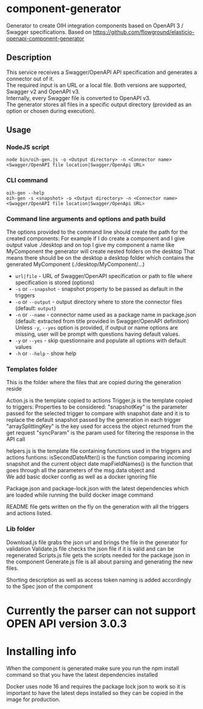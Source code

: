 # component-generator
Generator to create OIH integration components based on OpenAPI 3 / Swagger specifications. Based on https://github.com/flowground/elasticio-openapi-component-generator

## Description

This service receives a Swagger/OpenAPI API specification and generates a connector out of it.\
The required input is an URL or a local file. Both versions are supported, Swagger v2 and
OpenAPI v3.\
Internally, every Swagger file is converted to OpenAPI v3.\
The generator stores all files in a specific output directory (provided as an option or chosen during execution).

## Usage

### NodeJS script
```shell
node bin/oih-gen.js -o <Output directory> -n <Connector name> <Swagger/OpenAPI file location|Swagger/OpenApi URL> 
```
### CLI command
```shell
oih-gen --help
oih-gen -s <snapshot> -o <Output directory> -n <Connector name> <Swagger/OpenAPI file location|Swagger/OpenApi URL> 
```
### Command line arguments and options and path build
The options provided to the command line should create the path for the created components:
For example if I do create a component and I give output value ./desktop and on top I give my component a name like MyComponent the generator will create nested folders on the desktop
That means there should be on the desktop a desktop folder which contains the generated MyComponent (./desktop/MyComponent/...)

- `url|file` - URL of Swagger/OpenAPI specification or path to file where specification is stored
(options)
- `-s` or `--snapshot` - snapshot property to be passed as default in the triggers
- `-o` or `--output` - output directory where to store the connector files (default: `output`)
- `-n` or `--name` - connector name used as a package name in package.json (default: extracted from title provided in Swagger/OpenAPI definition)\
Unless `-y`, `--yes` option is provided, if output or name options are missing, user will be prompt with questions having default values.
- `-y` or `--yes` - skip questionnaire and populate all options with default values
- `-h` or `--help` - show help

### Templates folder

This is the folder where the files that are copied during the generation reside

Action.js is the template copied to actions
Trigger.js is the template copied to triggers:
    Properties to be considered:
        "snapshotKey" is the parameter passed for the selected trigger to compare with snapshot date and it is to replace the default snapshot passed by the generation in each trigger
        "arraySplittingKey" is the key used for access the object returned from the get request
        "syncParam" is the param used for filtering the response in the API call

helpers.js is the template file containing functions used in the triggers and actions
    funtions:
        isSecondDateAfter() is the function comparing incoming snapshot and the current object date
        mapFieldNames() is the function that goes through all the parameters of the msg.data object and        
We add basic docker config as well as a docker ignoring file

Package.json and package-lock.json with the latest dependencies which are loaded while running the build docker image command

README file gets written on the fly on the generation with all the triggers and actions listed.

### Lib folder

Download.js file grabs the json url and brings the file in the generator for validation
Validate.js file checks the json file if it is valid and can be regenerated
Scripts.js file gets the scripts needed for the package json in the component
Generate.js file is all about parsing and generating the new files. 

Shorting description as well as access token naming is added accordingly to the Spec json of the component

# Currently the parser can not support OPEN API version 3.0.3

# Installing info

When the component is generated make sure you run the npm install command so that you have the latest dependencies installed

Docker uses node 16 and requires the package lock json to work so it is important to have the latest deps installed so they can be copied in the image for production.




<!-- #### Install npm package

##### Install package and require module to use it as a library
```shell
npm install -g oih-openapi-component-generation
```

```
require('oih-openapi-component-generation').eioGen();

const {download, validate, generate} = require('oih-openapi-component-generation');
``` -->

<!-- ##### Install globally to use it as a CLI
```shell
npm install -g oih-openapi-component-generation
oih-gen -h
``` -->